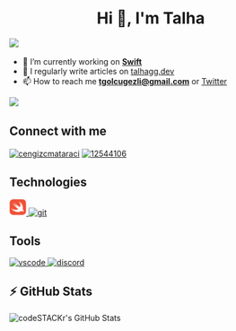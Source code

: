 <h1 align="center">Hi 👋, I'm Talha</h1>


![](https://komarev.com/ghpvc/?username=talhagg&style=flat-square)

- 🔭 I’m currently working on [**Swift**](https://github.com/talhagg/100DaysOfSwift) 
- 📝 I regularly write articles on [talhagg.dev](https://talhagg.dev)
- 📫 How to reach me **tgolcugezli@gmail.com** or [Twitter](https://twitter.com/mrtalhagg)

[![](https://img.shields.io/twitter/follow/mrtalhagg?style=social)](https://www.twitter.com/mrtalhagg)

## Connect with me

<p align="left">
<a href="https://linkedin.com/in/talhagg" target="blank" rel=”noopener”><img align="center" src="https://velanovascular.com/wp-content/uploads/2020/06/LinkedIn.png" alt="cengizcmataraci" height="30" width="30" /></a>
<a href="https://stackoverflow.com/users/16009017/talhagg" target="blank" rel=”noopener”><img align="center" src="https://upload.wikimedia.org/wikipedia/commons/thumb/e/ef/Stack_Overflow_icon.svg/768px-Stack_Overflow_icon.svg.png" alt="12544106" height="45" width="45" /></a>
</p>

## Technologies
<p align="left"> 
<a href="https://developer.apple.com/swift/" target="_blank" rel="noopener"> <img src="https://raw.githubusercontent.com/devicons/devicon/master/icons/swift/swift-original.svg" alt="swift" width="30" height="30"/> </a> 
<a href="https://git-scm.com/" target="_blank" rel=”noopener”> <img src="https://www.vectorlogo.zone/logos/git-scm/git-scm-icon.svg" alt="git" width="30" height="30"/> </a>


## Tools
<a href="https://code.visualstudio.com/" target="_blank" rel=”noopener”> <img src="https://upload.wikimedia.org/wikipedia/commons/thumb/9/9a/Visual_Studio_Code_1.35_icon.svg/1024px-Visual_Studio_Code_1.35_icon.svg.png" alt="vscode" width="30" height="30"/> </a>
<a href="https://discord.com/" target="_blank" rel=”noopener”> <img src="https://cdn4.iconfinder.com/data/icons/logos-and-brands/512/91_Discord_logo_logos-512.png" alt="discord" width="30" height="30"/> </a> 
</p>

 ## :zap: GitHub Stats
<img align="left" alt="codeSTACKr's GitHub Stats" src="https://github-readme-stats.vercel.app/api?username=talhagg&show_icons=true&hide_border=false&title_color=ff652f&icon_color=FFE400&bg_color=09131B&text_color=ffffff&border_color=0c1a25" />

